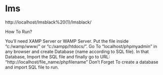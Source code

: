 # lms
http://localhost/lmsblack%20(1)/lmsblack/

How To Run?

You’ll need XAMP Server or WAMP Server.
Put the file inside “c:/wamp/www/” or “c:/xampp/htdocs/”.
Go To “localhost/phpmyadmin” in any browser and create Database (name according to SQL file).
In that Database, Import the SQL file and finally go to URL: “http://localhost/file_name/phpfilename”
Don’t Forget To create a database and import SQL file to run.

